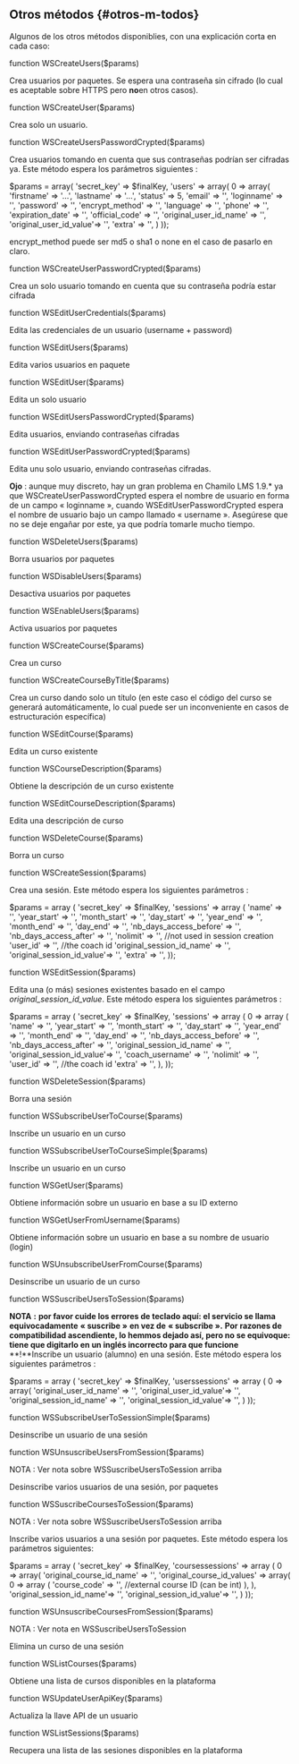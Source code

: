 ## Otros métodos {#otros-m-todos}

Algunos de los otros métodos disponiblies, con una explicación corta en cada caso:

function WSCreateUsers($params)

Crea usuarios por paquetes. Se espera una contraseña sin cifrado (lo cual es aceptable sobre HTTPS pero **no**en otros casos).

function WSCreateUser($params)

Crea solo un usuario.

function WSCreateUsersPasswordCrypted($params)

Crea usuarios tomando en cuenta que sus contraseñas podrían ser cifradas ya. Este método espera los parámetros siguientes :

$params = array( &#039;secret_key&#039; =&gt; $finalKey, &#039;users&#039; =&gt; array( 0 =&gt; array( &#039;firstname&#039; =&gt; &#039;…&#039;, &#039;lastname&#039; =&gt; &#039;…&#039;, &#039;status&#039; =&gt; 5, &#039;email&#039; =&gt; &#039;&#039;, &#039;loginname&#039; =&gt; &#039;&#039;, &#039;password&#039; =&gt; &#039;&#039;, &#039;encrypt_method&#039; =&gt; &#039;&#039;, &#039;language&#039; =&gt; &#039;&#039;, &#039;phone&#039; =&gt; &#039;&#039;, &#039;expiration_date&#039; =&gt; &#039;&#039;, &#039;official_code&#039; =&gt; &#039;&#039;, &#039;original_user_id_name&#039; =&gt; &#039;&#039;, &#039;original_user_id_value&#039;=&gt; &#039;&#039;, &#039;extra&#039; =&gt; &#039;&#039;, ) ));

encrypt_method puede ser md5 o sha1 o none en el caso de pasarlo en claro.

function WSCreateUserPasswordCrypted($params)

Crea un solo usuario tomando en cuenta que su contraseña podría estar cifrada

function WSEditUserCredentials($params)

Edita las credenciales de un usuario (username + password)

function WSEditUsers($params)

Edita varios usuarios en paquete

function WSEditUser($params)

Edita un solo usuario

function WSEditUsersPasswordCrypted($params)

Edita usuarios, enviando contraseñas cifradas

function WSEditUserPasswordCrypted($params)

Edita unu solo usuario, enviando contraseñas cifradas.

**Ojo** : aunque muy discreto, hay un gran problema en Chamilo LMS 1.9.* ya que WSCreateUserPasswordCrypted espera el nombre de usuario en forma de un campo « loginname », cuando WSEditUserPasswordCrypted espera el nombre de usuario bajo un campo llamado « username ». Asegúrese que no se deje engañar por este, ya que podría tomarle mucho tiempo.

function WSDeleteUsers($params)

Borra usuarios por paquetes

function WSDisableUsers($params)

Desactiva usuarios por paquetes

function WSEnableUsers($params)

Activa usuarios por paquetes

function WSCreateCourse($params)

Crea un curso

function WSCreateCourseByTitle($params)

Crea un curso dando solo un título (en este caso el código del curso se generará automáticamente, lo cual puede ser un inconveniente en casos de estructuración específica)

function WSEditCourse($params)

Edita un curso existente

function WSCourseDescription($params)

Obtiene la descripción de un curso existente

function WSEditCourseDescription($params)

Edita una descripción de curso

function WSDeleteCourse($params)

Borra un curso

function WSCreateSession($params)

Crea una sesión. Este método espera los siguientes parámetros :

$params = array ( &#039;secret_key&#039; =&gt; $finalKey, &#039;sessions&#039; =&gt; array ( &#039;name&#039; =&gt; &#039;&#039;, &#039;year_start&#039; =&gt; &#039;&#039;, &#039;month_start&#039; =&gt; &#039;&#039;, &#039;day_start&#039; =&gt; &#039;&#039;, &#039;year_end&#039; =&gt; &#039;&#039;, &#039;month_end&#039; =&gt; &#039;&#039;, &#039;day_end&#039; =&gt; &#039;&#039;, &#039;nb_days_access_before&#039; =&gt; &#039;&#039;, &#039;nb_days_access_after&#039; =&gt; &#039;&#039;, &#039;nolimit&#039; =&gt; &#039;&#039;, //not used in session creation &#039;user_id&#039; =&gt; &#039;&#039;, //the coach id &#039;original_session_id_name&#039; =&gt; &#039;&#039;, &#039;original_session_id_value&#039;=&gt; &#039;&#039;, &#039;extra&#039; =&gt; &#039;&#039;, ));

function WSEditSession($params)

Edita una (o más) sesiones existentes basado en el campo _original_session_id_value_. Este método espera los siguientes parámetros :

$params = array ( &#039;secret_key&#039; =&gt; $finalKey, &#039;sessions&#039; =&gt; array ( 0 =&gt; array ( &#039;name&#039; =&gt; &#039;&#039;, &#039;year_start&#039; =&gt; &#039;&#039;, &#039;month_start&#039; =&gt; &#039;&#039;, &#039;day_start&#039; =&gt; &#039;&#039;, &#039;year_end&#039; =&gt; &#039;&#039;, &#039;month_end&#039; =&gt; &#039;&#039;, &#039;day_end&#039; =&gt; &#039;&#039;, &#039;nb_days_access_before&#039; =&gt; &#039;&#039;, &#039;nb_days_access_after&#039; =&gt; &#039;&#039;, &#039;original_session_id_name&#039; =&gt; &#039;&#039;, &#039;original_session_id_value&#039;=&gt; &#039;&#039;, &#039;coach_username&#039; =&gt; &#039;&#039;, &#039;nolimit&#039; =&gt; &#039;&#039;, &#039;user_id&#039; =&gt; &#039;&#039;, //the coach id &#039;extra&#039; =&gt; &#039;&#039;, ), ));

function WSDeleteSession($params)

Borra una sesión

function WSSubscribeUserToCourse($params)

Inscribe un usuario en un curso

function WSSubscribeUserToCourseSimple($params)

Inscribe un usuario en un curso

function WSGetUser($params)

Obtiene información sobre un usuario en base a su ID externo

function WSGetUserFromUsername($params)

Obtiene información sobre un usuario en base a su nombre de usuario (login)

function WSUnsubscribeUserFromCourse($params)

Desinscribe un usuario de un curso

function WSSuscribeUsersToSession($params)

**NOTA** **:** **por favor cuide los errores de teclado aquí: el servicio se llama equivocadamente** **« suscribe »** **en vez de** **« subscribe ».** **Por razones de compatibilidad ascendiente, lo hemmos dejado así, pero no se equivoque: tiene que digitarlo en un inglés incorrecto para que funcione** **!**Inscribe un usuario (alumno) en una sesión. Este método espera los siguientes parámetros :

$params = array ( &#039;secret_key&#039; =&gt; $finalKey, &#039;userssessions&#039; =&gt; array ( 0 =&gt; array( &#039;original_user_id_name&#039; =&gt; &#039;&#039;, &#039;original_user_id_value&#039;=&gt; &#039;&#039;, &#039;original_session_id_name&#039; =&gt; &#039;&#039;, &#039;original_session_id_value&#039;=&gt; &#039;&#039;, ) ));

function WSSubscribeUserToSessionSimple($params)

Desinscribe un usuario de una sesión

function WSUnsuscribeUsersFromSession($params)

NOTA : Ver nota sobre WSSuscribeUsersToSession arriba

Desinscribe varios usuarios de una sesión, por paquetes

function WSSuscribeCoursesToSession($params)

NOTA : Ver nota sobre WSSuscribeUsersToSession arriba

Inscribe varios usuarios a una sesión por paquetes. Este método espera los parámetros siguientes:

$params = array ( &#039;secret_key&#039; =&gt; $finalKey, &#039;coursessessions&#039; =&gt; array ( 0 =&gt; array( &#039;original_course_id_name&#039; =&gt; &#039;&#039;, &#039;original_course_id_values&#039; =&gt; array( 0 =&gt; array ( &#039;course_code&#039; =&gt; &#039;&#039;, //external course ID (can be int) ), ), &#039;original_session_id_name&#039;=&gt; &#039;&#039;, &#039;original_session_id_value&#039;=&gt; &#039;&#039;, ) ));

function WSUnsuscribeCoursesFromSession($params)

NOTA : Ver nota en WSSuscribeUsersToSession

Elimina un curso de una sesión

function WSListCourses($params)

Obtiene una lista de cursos disponibles en la plataforma

function WSUpdateUserApiKey($params)

Actualiza la llave API de un usuario

function WSListSessions($params)

Recupera una lista de las sesiones disponibles en la plataforma